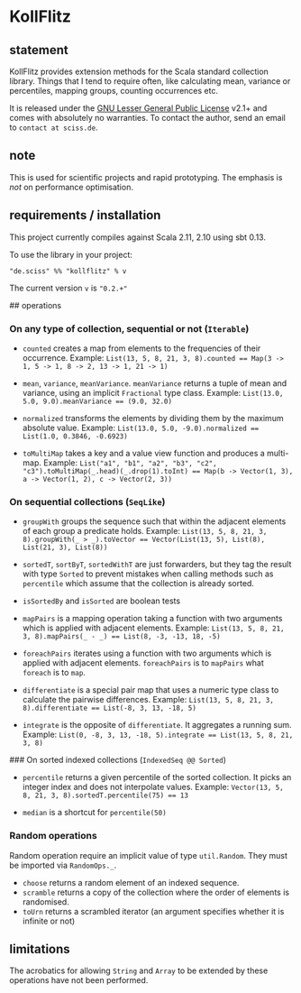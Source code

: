 # KollFlitz

## statement

KollFlitz provides extension methods for the Scala standard collection library. Things that I tend to require often,
like calculating mean, variance or percentiles, mapping groups, counting occurrences etc.

It is released under the [GNU Lesser General Public License](https://raw.github.com/Sciss/KollFlitz/master/LICENSE) v2.1+
and comes with absolutely no warranties. To contact the author, send an email to `contact at sciss.de`.

## note

This is used for scientific projects and rapid prototyping. The emphasis is _not_ on performance optimisation.

## requirements / installation

This project currently compiles against Scala 2.11, 2.10 using sbt 0.13.

To use the library in your project:

    "de.sciss" %% "kollflitz" % v

The current version `v` is `"0.2.+"`

## operations

### On any type of collection, sequential or not (`Iterable`)

- `counted` creates a map from elements to the frequencies of their occurrence. Example:
`List(13, 5, 8, 21, 3, 8).counted == Map(3 -> 1, 5 -> 1, 8 -> 2, 13 -> 1, 21 -> 1)`

- `mean`, `variance`, `meanVariance`. `meanVariance` returns a tuple of mean and variance, using an implicit `Fractional` type class. Example:
`List(13.0, 5.0, 9.0).meanVariance == (9.0, 32.0)`

- `normalized` transforms the elements by dividing them by the maximum absolute value. Example: `List(13.0, 5.0, -9.0).normalized == List(1.0, 0.3846, -0.6923)`

- `toMultiMap` takes a key and a value view function and produces a multi-map. Example: `List("a1", "b1", "a2", "b3", "c2", "c3").toMultiMap(_.head)(_.drop(1).toInt) == Map(b -> Vector(1, 3), a -> Vector(1, 2), c -> Vector(2, 3))`

### On sequential collections (`SeqLike`)

- `groupWith` groups the sequence such that within the adjacent elements of each group a predicate holds. Example:
`List(13, 5, 8, 21, 3, 8).groupWith(_ > _).toVector == Vector(List(13, 5), List(8), List(21, 3), List(8))`

- `sortedT`, `sortByT`, `sortedWithT` are just forwarders, but they tag the result with type `Sorted` to prevent
mistakes when calling methods such as `percentile` which assume that the collection is already sorted.

- `isSortedBy` and `isSorted` are boolean tests

- `mapPairs` is a mapping operation taking a function with two arguments which is applied with adjacent elements. Example:
`List(13, 5, 8, 21, 3, 8).mapPairs(_ - _) == List(8, -3, -13, 18, -5)`

- `foreachPairs` iterates using a function with two arguments which is applied with adjacent elements. `foreachPairs` is to `mapPairs` what `foreach` is to `map`.

- `differentiate` is a special pair map that uses a numeric type class to calculate the pairwise differences. Example:
`List(13, 5, 8, 21, 3, 8).differentiate == List(-8, 3, 13, -18, 5)`

- `integrate` is the opposite of `differentiate`. It aggregates a running sum. Example:
`List(0, -8, 3, 13, -18, 5).integrate == List(13, 5, 8, 21, 3, 8)`

### On sorted indexed collections (`IndexedSeq @@ Sorted`)

- `percentile` returns a given percentile of the sorted collection. It picks an integer index and does not interpolate
values. Example: `Vector(13, 5, 8, 21, 3, 8).sortedT.percentile(75) == 13`

- `median` is a shortcut for `percentile(50)`

### Random operations

Random operation require an implicit value of type `util.Random`. They must be imported via `RandomOps._`.

- `choose` returns a random element of an indexed sequence.
- `scramble` returns a copy of the collection where the order of elements is randomised.
- `toUrn` returns a scrambled iterator (an argument specifies whether it is infinite or not)

## limitations

The acrobatics for allowing `String` and `Array` to be extended by these operations have not been performed.